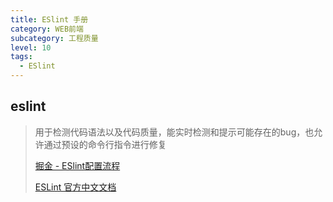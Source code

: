 ```yaml
---
title: ESlint 手册
category: WEB前端
subcategory: 工程质量
level: 10
tags:
  - ESlint
---
```


## eslint

> 用于检测代码语法以及代码质量，能实时检测和提示可能存在的bug，也允许通过预设的命令行指令进行修复
> 
> [掘金 - ESlint配置流程](https://juejin.cn/post/7402572475719827475)
> 
> [ESLint 官方中文文档](https://zh-hans.eslint.org/docs/latest/use/getting-started)